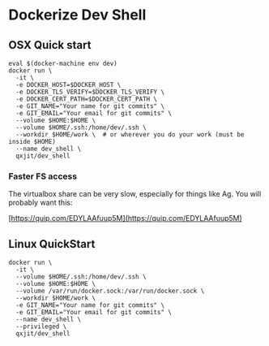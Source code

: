 Dockerize Dev Shell
===================

## OSX Quick start
   
    eval $(docker-machine env dev)
    docker run \
      -it \
      -e DOCKER_HOST=$DOCKER_HOST \
      -e DOCKER_TLS_VERIFY=$DOCKER_TLS_VERIFY \
      -e DOCKER_CERT_PATH=$DOCKER_CERT_PATH \
      -e GIT_NAME="Your name for git commits" \
      -e GIT_EMAIL="Your email for git commits" \
      --volume $HOME:$HOME \
      --volume $HOME/.ssh:/home/dev/.ssh \
      --workdir $HOME/work \  # or wherever you do your work (must be inside $HOME)
      --name dev_shell \
      qxjit/dev_shell

### Faster FS access

The virtualbox share can be very slow, especially for things like Ag. You will
probably want this:

[https://quip.com/EDYLAAfuup5M](https://quip.com/EDYLAAfuup5M)

## Linux QuickStart

    docker run \
      -it \
      --volume $HOME/.ssh:/home/dev/.ssh \
      --volume $HOME:$HOME \
      --volume /var/run/docker.sock:/var/run/docker.sock \
      --workdir $HOME/work \
      -e GIT_NAME="Your name for git commits" \
      -e GIT_EMAIL="Your email for git commits" \
      --name dev_shell \
      --privileged \
      qxjit/dev_shell


